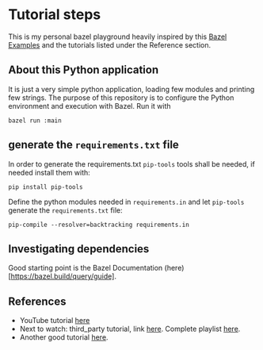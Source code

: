 # Tutorial steps

This is my personal bazel playground heavily inspired by this [Bazel Examples](https://github.com/bazelbuild/examples) and the tutorials listed under the Reference section.

## About this Python application

It is just a very simple python application, loading few modules and printing few strings. The purpose of this repository is to configure the Python environment and execution with Bazel. Run it with

```shell
bazel run :main
```

## generate the `requirements.txt` file

In order to generate the requirements.txt `pip-tools` tools shall be needed, if needed install them with:

```shell
pip install pip-tools
```

Define the python modules needed in `requirements.in` and let `pip-tools` generate the `requirements.txt` file:

```shell
pip-compile --resolver=backtracking requirements.in
```

## Investigating dependencies

Good starting point is the Bazel Documentation (here)[https://bazel.build/query/guide].

## References

* YouTube tutorial [here](https://www.youtube.com/watch?v=y9GpV_K17xo)
* Next to watch: third_party tutorial, link [here](https://www.youtube.com/watch?v=bhirT014eCE). Complete playlist [here](https://www.youtube.com/watch?v=y9GpV_K17xo&list=PLDgAeh9AGP98VZoFi39t0jXYqkHzcC01m).
* Another good tutorial [here](https://testdriven.io/blog/bazel-builds/).
